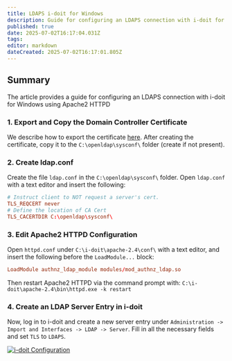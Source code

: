 ```yaml
---
title: LDAPS i-doit for Windows
description: Guide for configuring an LDAPS connection with i-doit for Windows
published: true
date: 2025-07-02T16:17:04.031Z
tags: 
editor: markdown
dateCreated: 2025-07-02T16:17:01.805Z
---
```


## Summary

The article provides a guide for configuring an LDAPS connection with i-doit for Windows using Apache2 HTTPD

### 1. Export and Copy the Domain Controller Certificate

We describe how to export the certificate [here](ldap-tls.md).
After creating the certificate, copy it to the `C:\openldap\sysconf\` folder (create if not present).

### 2. Create ldap.conf

Create the file `ldap.conf` in the `C:\openldap\sysconf\` folder.
Open `ldap.conf` with a text editor and insert the following:

```conf
# Instruct client to NOT request a server's cert.
TLS_REQCERT never
# Define the location of CA Cert
TLS_CACERTDIR C:\openldap\sysconf\
```

### 3. Edit Apache2 HTTPD Configuration

Open `httpd.conf` under `C:\i-doit\apache-2.4\conf\` with a text editor, and insert the following before the `LoadModule...` block:

```conf
LoadModule authnz_ldap_module modules/mod_authnz_ldap.so
```

Then restart Apache2 HTTPD via the command prompt with: `C:\i-doit\apache-2.4\bin\httpd.exe -k restart`

### 4. Create an LDAP Server Entry in i-doit

Now, log in to i-doit and create a new server entry under `Administration -> Import and Interfaces -> LDAP -> Server`.
Fill in all the necessary fields and set `TLS` to `LDAPS`.

[![i-doit Configuration](../../assets/images/en/user-authentication-and-management/ldap-directory/i-doit-win-ldaps/i-doit-conf.png)](../../assets/images/en/user-authentication-and-management/ldap-directory/i-doit-win-ldaps/i-doit-conf.png)
